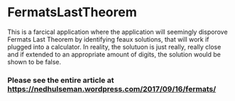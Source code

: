 # FermatsLastTheorem
This is a farcical application where the application will seemingly disporove Fermats Last Theorem by identifying feaux solutions,
that will work if plugged into a calculator. In reality, the solutuon is just really, really close and if extended to an appropriate 
amount of digits, the solution would be shown to be false.

### Please see the entire article at https://nedhulseman.wordpress.com/2017/09/16/fermats/
